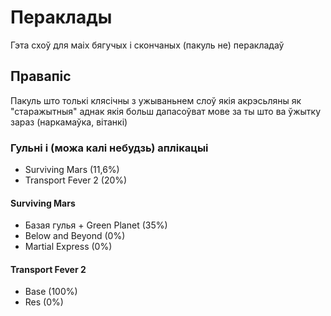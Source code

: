 # Пераклады

Гэта схоў для маіх бягучых і скончаных (пакуль не) перакладаў

## Правапіс

Пакуль што толькі клясічны з ужываньнем слоў якія акрэсьляны як "старажытныя" аднак якія больш дапасоўват мове за ты што ва ўжытку зараз (наркамаўка, вітанкі)

### Гульні і (можа калі небудзь) аплікацыі

- Surviving Mars (11,6%)
- Transport Fever 2 (20%)

#### Surviving Mars

- Базая гулья + Green Planet (35%)
- Below and Beyond (0%)
- Martial Express (0%)

#### Transport Fever 2

- Base (100%)
- Res (0%)
